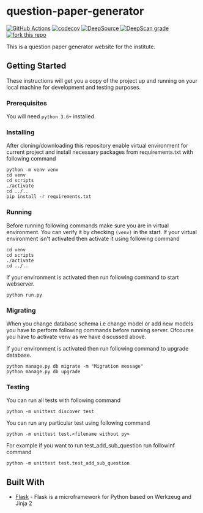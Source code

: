 # question-paper-generator

[![GitHub Actions](https://img.shields.io/endpoint.svg?url=https%3A%2F%2Factions-badge.atrox.dev%2Fatrox%2Fsync-dotenv%2Fbadge&label=build&logo=none)](https://actions-badge.atrox.dev/Niraj-Kamdar/question-paper-generator/goto)
[![codecov](https://codecov.io/gh/Niraj-Kamdar/question-paper-generator/branch/develop/graph/badge.svg)](https://codecov.io/gh/Niraj-Kamdar/question-paper-generator)
[![DeepSource](https://static.deepsource.io/deepsource-badge-light-mini.svg)](https://deepsource.io/gh/Niraj-Kamdar/question-paper-generator/?ref=repository-badge)
[![DeepScan grade](https://deepscan.io/api/teams/8090/projects/10244/branches/138920/badge/grade.svg)](https://deepscan.io/dashboard#view=project&tid=8090&pid=10244&bid=138920)
[![fork this repo](http://githubbadges.com/fork.svg?user=Niraj-Kamdar&repo=question-paper-generator&style=flat)](https://github.com/Niraj-Kamdar/question-paper-generator/fork)


This is a question paper generator website for the institute.

## Getting Started
These instructions will get you a copy of the project up and running on your local machine for development and testing purposes.


### Prerequisites

You will need `python 3.6+` installed.

### Installing

After cloning/downloading this repository enable virtual environment for current project and install necessary packages from requirements.txt with following command

```console
python -m venv venv
cd venv
cd scripts
./activate
cd ../..
pip install -r requirements.txt
```

### Running

Before running following commands make sure you are in virtual environment. You can verify it by checking `(venv)` in the start. If your virtual environment isn't activated then activate it using following command
```console
cd venv
cd scripts
./activate
cd ../..
```
If your environment is activated then run following command to start webserver.
```console
python run.py
```

### Migrating

When you change database schema i.e change model or add new models you have to perform following commands before running server. Ofcourse you have to activate venv as we have discussed above.

If your environment is activated then run following command to upgrade database.
```console
python manage.py db migrate -m "Migration message"
python manage.py db upgrade
```

### Testing

You can run all tests with following command
```console
python -m unittest discover test
```
You can run any particular test using following command
```console
python -m unittest test.<filename without py>
```
For example if you want to run test_add_sub_question run followinf command
```console
python -m unittest test.test_add_sub_question
```

## Built With

* [Flask](http://flask.pocoo.org/) -  Flask is a microframework for Python based on Werkzeug and Jinja 2
